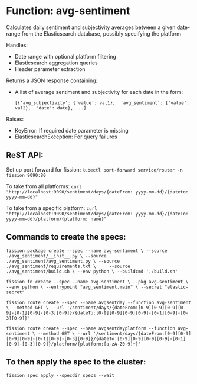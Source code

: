 # Function: avg-sentiment

Calculates daily sentiment and subjectivity averages between a given date-range from the Elasticsearch database, possibly specifying the platform

Handles:
- Date range with optional platform filtering
- Elasticsearch aggregation queries
- Header parameter extraction

Returns a JSON response containing:

- A list of average sentiment and subjectivity for each date in the form:
    
    `[{'avg_subjectivity': {'value': val1}, 
          'avg_sentiment': {'value': val2}, 
          'date': date}, ...]`

Raises:
- KeyError: If required date parameter is missing
- ElasticsearchException: For query failures


## ReST API:

Set up port forward for fission:
`kubectl port-forward service/router -n fission 9090:80`

To take from all platforms:
`curl "http://localhost:9090/sentiment/days/{dateFrom: yyyy-mm-dd}/{dateto: yyyy-mm-dd}"`

To take from a specific platform:
`curl "http://localhost:9090/sentiment/days/{dateFrom: yyyy-mm-dd}/{dateTo: yyyy-mm-dd}/platform/{platform: name}"`





## Commands to create the specs:

`
fission package create --spec --name avg-sentiment \
    --source ./avg_sentiment/__init__.py \
    --source ./avg_sentiment/avg_sentiment.py \
    --source ./avg_sentiment/requirements.txt \    
    --source ./avg_sentiment/build.sh \
    --env python \
    --buildcmd './build.sh'
`

`
fission fn create --spec --name avg-sentiment \
    --pkg avg-sentiment \
    --env python \
    --entrypoint "avg_sentiment.main" \
    --secret "elastic-secret"
`

`
fission route create --spec --name avgsentday --function avg-sentiment \
    --method GET \
    --url '/sentiment/days/{dateFrom:[0-9][0-9][0-9][0-9]-[0-1][0-9]-[0-3][0-9]}/{dateTo:[0-9][0-9][0-9][0-9]-[0-1][0-9]-[0-3][0-9]}'
`

`
fission route create --spec --name avgsentdayplatform --function avg-sentiment \
    --method GET \
    --url '/sentiment/days/{dateFrom:[0-9][0-9][0-9][0-9]-[0-1][0-9]-[0-3][0-9]}/{dateTo:[0-9][0-9][0-9][0-9]-[0-1][0-9]-[0-3][0-9]}/platform/{platform:[a-zA-Z0-9]+}'
`

## To then apply the spec to the cluster:
`
fission spec apply --specdir specs --wait
`
